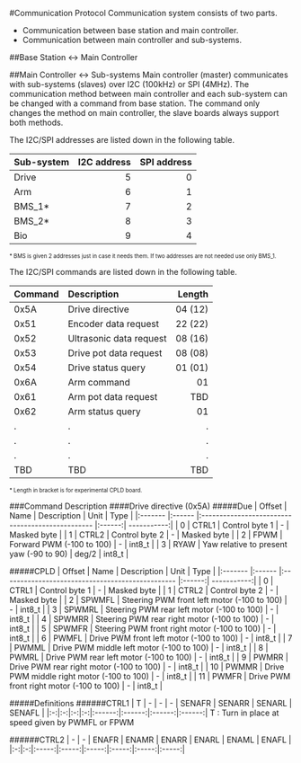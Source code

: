 #Communication Protocol
Communication system consists of two parts.
* Communication between base station and main controller.
* Communication between main controller and sub-systems.

##Base Station &harr; Main Controller

##Main Controller &harr; Sub-systems
Main controller (master) communicates with sub-systems (slaves) over I2C (100kHz) or SPI (4MHz).
The communication method between main controller and each sub-system can be changed with a command from base station.
The command only changes the method on main controller, the slave boards always support both methods.

The I2C/SPI addresses are listed down in the following table.

| Sub-system | I2C address | SPI address |
|:---------- | -----------:| -----------:|
| Drive      |           5 |           0 |
| Arm        |           6 |           1 |
| BMS_1*     |           7 |           2 |
| BMS_2*     |           8 |           3 |
| Bio        |           9 |           4 |

<sub><sup>\* BMS is given 2 addresses just in case it needs them. If two addresses are not needed use only BMS_1.</sup></sub>

The I2C/SPI commands are listed down in the following table.

| Command | Description               | Length  |
|:------- |:------------------------- | -------:|
| 0x5A    | Drive directive           | 04 (12) |
| 0x51    | Encoder data request      | 22 (22) |
| 0x52    | Ultrasonic data request   | 08 (16) |
| 0x53    | Drive pot data request    | 08 (08) |
| 0x54    | Drive status query        | 01 (01) |
| 0x6A    | Arm command               |      01 |
| 0x61    | Arm pot data request      |     TBD |
| 0x62    | Arm status query          |      01 |
| .       | .                         |       . |
| .       | .                         |       . |
| .       | .                         |       . |
| TBD     | TBD                       |     TBD |

<sub><sup>\* Length in bracket is for experimental CPLD board.</sup></sub>

###Command Description
####Drive directive (0x5A)
#####Due
| Offset  | Name   | Description                                      | Unit   | Type        |
|:------- |:------ |:------------------------------------------------ |:------:| -----------:|
| 0       | CTRL1  | Control byte 1                                   | -      | Masked byte |
| 1       | CTRL2  | Control byte 2                                   | -      | Masked byte |
| 2       | FPWM   | Forward PWM (-100 to 100)                        | -      | int8_t      |
| 3       | RYAW   | Yaw relative to present yaw (-90 to 90)          | deg/2  | int8_t      |

#####CPLD
| Offset  | Name   | Description                                      | Unit   | Type        |
|:------- |:------ |:------------------------------------------------ |:------:| -----------:|
| 0       | CTRL1  | Control byte 1                                   | -      | Masked byte |
| 1       | CTRL2  | Control byte 2                                   | -      | Masked byte |
| 2       | SPWMFL | Steering PWM front left motor (-100 to 100)      | -      | int8_t      |
| 3       | SPWMRL | Steering PWM rear left motor (-100 to 100)       | -      | int8_t      |
| 4       | SPWMRR | Steering PWM rear right motor (-100 to 100)      | -      | int8_t      |
| 5       | SPWMFR | Steering PWM front right motor (-100 to 100)     | -      | int8_t      |
| 6       | PWMFL  | Drive PWM front left motor (-100 to 100)         | -      | int8_t      |
| 7       | PWMML  | Drive PWM middle left motor (-100 to 100)        | -      | int8_t      |
| 8       | PWMRL  | Drive PWM rear left motor (-100 to 100)          | -      | int8_t      |
| 9       | PWMRR  | Drive PWM rear right motor (-100 to 100)         | -      | int8_t      |
| 10      | PWMMR  | Drive PWM middle right motor (-100 to 100)       | -      | int8_t      |
| 11      | PWMFR  | Drive PWM front right motor (-100 to 100)        | -      | int8_t      |

#####Definitions
######CTRL1
| T | - | - | - | SENAFR | SENARR | SENARL | SENAFL |
|:-:|:-:|:-:|:-:|:------:|:------:|:------:|:------:|
T : Turn in place at speed given by PWMFL or FPWM

######CTRL2
| - | - | ENAFR | ENAMR | ENARR | ENARL | ENAML | ENAFL |
|:-:|:-:|:-----:|:-----:|:-----:|:-----:|:-----:|:-----:|
